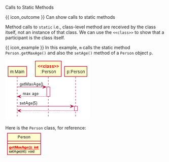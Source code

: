 <span id="title">Calls to Static Methods</span>

<span id="prereqs"></span>

<span id="outcomes">{{ icon_outcome }} Can show calls to static methods</span>

<div id="body">

Method calls to `static` i.e., class-level method are received by the class itself, not an instance of that class. We can use the `<<class>>` to show that a participant is the class itself. 

<box>

{{ icon_example }} In this example, `m` calls the static method `Person.getMaxAge()` and also the `setAge()` method of a `Person` object `p`.
 
<img src="images/staticMethodCall.png" />
<p/>

Here is the `Person` class, for reference:<br>
<img src="images/personClass.png" />
</box>

</div>

<div id="extras">
</div>
